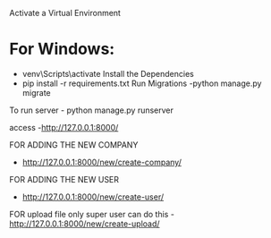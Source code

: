 Activate a Virtual Environment
   # For Windows:
   - venv\Scripts\activate
Install the Dependencies
   - pip install -r requirements.txt
Run Migrations
   -python manage.py migrate

To run server
    - python manage.py runserver

access 
  -http://127.0.0.1:8000/


FOR ADDING THE NEW COMPANY
 - http://127.0.0.1:8000/new/create-company/

FOR ADDING THE NEW USER 
 - http://127.0.0.1:8000/new/create-user/
   
FOR upload file  only super user can do this 
 -http://127.0.0.1:8000/new/create-upload/
  
